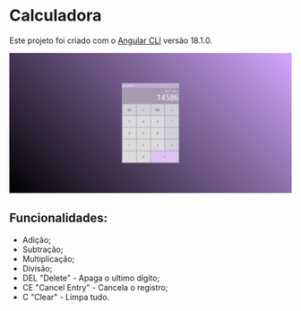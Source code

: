 # Calculadora

Este projeto foi criado com o [Angular CLI](https://github.com/angular/angular-cli) versão 18.1.0.

![Print da tela](public/print/screen.png)

## Funcionalidades:

- Adição;
- Subtração;
- Multiplicação;
- Divisão;
- DEL "Delete" - Apaga o ultimo dígito;
- CE "Cancel Entry" - Cancela o registro;
- C "Clear" - Limpa tudo.
